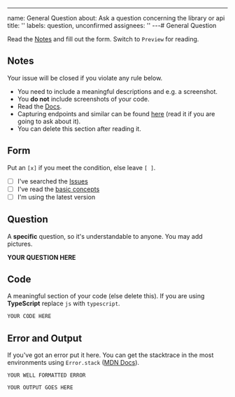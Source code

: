 ---
name: General Question
about: Ask a question concerning the library or api
title: ''
labels: question, unconfirmed
assignees: ''
---# General Question

Read the [Notes](#notes) and fill out the form.
Switch to `Preview` for reading.

## Notes

Your issue will be closed if you violate any rule below.

- You need to include a meaningful descriptions and e.g. a screenshot.
- You **do not** include screenshots of your code.
- Read the [Docs](https://github.com/dilame/instagram-private-api/tree/master/docs).
- Capturing endpoints and similar can be found [here](https://github.com/dilame/instagram-private-api/blob/master/CONTRIBUTING.md)
  (read it if you are going to ask about it).
- You can delete this section after reading it.

## Form

Put an `[x]` if you meet the condition, else leave `[ ]`.

- [ ] I've searched the [Issues](https://github.com/dilame/instagram-private-api/issues)
- [ ] I've read the [basic concepts](https://github.com/dilame/instagram-private-api#basic-concepts)
- [ ] I'm using the latest version

## Question

A **specific** question, so it's understandable to anyone.
You may add pictures.

**YOUR QUESTION HERE**

## Code

A meaningful section of your code (else delete this). If you are using **TypeScript** replace `js` with `typescript`.

```js
YOUR CODE HERE
```

## Error and Output

If you've got an error put it here.
You can get the stacktrace in the most environments using
`Error.stack` ([MDN Docs](https://developer.mozilla.org/en-US/docs/Web/JavaScript/Reference/Global_Objects/Error/stack)).

```
YOUR WELL FORMATTED ERROR
```

```
YOUR OUTPUT GOES HERE
```

